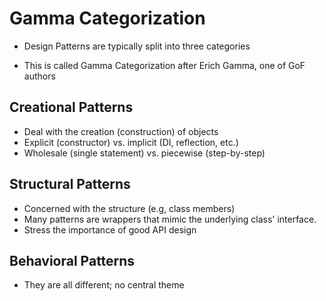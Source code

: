 # Gamma Categorization

-   Design Patterns are typically split into three categories

-   This is called Gamma Categorization after Erich Gamma, one of GoF authors

## Creational Patterns

-   Deal with the creation (construction) of objects
-   Explicit (constructor) vs. implicit (DI, reflection, etc.)
-   Wholesale (single statement) vs. piecewise (step-by-step)

## Structural Patterns

-   Concerned with the structure (e.g, class members)
-   Many patterns are wrappers that mimic the underlying class' interface.
-   Stress the importance of good API design

## Behavioral Patterns

-   They are all different; no central theme
